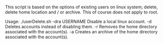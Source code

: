   This script is based on the options of existing users on linux system; delete,
delete home location and / or archive.
This of course does not apply to root.


Usage: ./userDelete.sh -dra USERNAME
Disable a local linux account.
    -d Deletes accounts instead of disabling them.
    -r Removes the home directory associated with the account(s). 
    -a Creates an archive of the home directory associated with the account(s).

